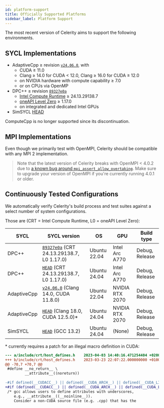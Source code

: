 ```yaml
---
id: platform-support
title: Officially Supported Platforms
sidebar_label: Platform Support
---
```


The most recent version of Celerity aims to support the following environments.

## SYCL Implementations

* AdaptiveCpp ≥ revision [`v24.06.0`](https://github.com/AdaptiveCpp/AdaptiveCpp/tree/v24.06.0), with
  * CUDA ≥ 11.0
  * Clang ≥ 14.0 for CUDA &lt; 12.0, Clang ≥ 16.0 for CUDA ≥ 12.0
  * on NVIDIA hardware with compute capability ≥ 7.0
  * or on CPUs via OpenMP
* DPC++ ≥ revision [`89327e0a`](https://github.com/intel/llvm/tree/89327e0a)
  * [Intel Compute Runtime](https://github.com/intel/compute-runtime) ≥ 24.13.29138.7
  * [oneAPI Level Zero](https://github.com/oneapi-src/level-zero) ≥ 1.17.0
  * on integrated and dedicated Intel GPUs
* SimSYCL [HEAD](https://github.com/celerity/SimSYCL)

ComputeCpp is no longer supported since its discontinuation.

## MPI Implementations

Even though we primarily test with OpenMPI, Celerity should be compatible with any MPI 2 implementation.

> Note that the latest version of Celerity breaks with OpenMPI < 4.0.2 due to
> [a known bug around `mpi_assert_allow_overtaking`](https://docs.open-mpi.org/en/main/release-notes/changelog/v4.0.x.html#open-mpi-version-4-0-2).
> Make sure to upgrade your version of OpenMPI if you're currently running 4.0.1 or older.

## Continuously Tested Configurations

We automatically verify Celerity's build process and test suites against a select number of system configurations.

Those are (CRT = Intel Compute Runtime, L0 = oneAPI Level Zero):

| SYCL        | SYCL version                                                                                       | OS           | GPU             | Build type     |
|-------------|----------------------------------------------------------------------------------------------------|--------------|-----------------|----------------|
| DPC++       | [`89327e0a`](https://github.com/intel/llvm/tree/89327e0a) (CRT 24.13.29138.7, L0 1.17.0)           | Ubuntu 22.04 | Intel Arc A770  | Debug, Release |
| DPC++       | [`HEAD`](https://github.com/intel/llvm/) (CRT 24.13.29138.7, L0 1.17.0)                            | Ubuntu 24.04 | Intel Arc A770  | Debug, Release |
| AdaptiveCpp | [`v24.06.0`](https://github.com/AdaptiveCpp/AdaptiveCpp/tree/v24.06.0) (Clang 14.0, CUDA 11.8.0)   | Ubuntu 22.04 | NVIDIA RTX 2070 | Debug, Release |
| AdaptiveCpp | [`HEAD`](https://github.com/AdaptiveCpp/AdaptiveCpp) (Clang 18.0, CUDA 12.5.0)\*                   | Ubuntu 24.04 | NVIDIA RTX 2070 | Debug, Release |
| SimSYCL     | [`HEAD`](https://github.com/celerity/SimSYCL) (GCC 13.2)                                           | Ubuntu 24.04 | (None)          | Debug, Release |

\* currently requires a patch for an illegal macro definition in CUDA:

```diff
--- a/include/crt/host_defines.h	2023-04-03 14:40:16.471254404 +0200
+++ b/include/crt/host_defines.h	2023-03-23 22:07:22.000000000 +0100
@@ -70,7 +70,7 @@
 #define __no_return__ \
         __attribute__((noreturn))
         
-#if defined(__CUDACC__) || defined(__CUDA_ARCH__) || defined(__CUDA_LIBDEVICE__)
+#if (defined(__CUDACC__) || defined(__CUDA_ARCH__) || defined(__CUDA_LIBDEVICE__)) && !defined(__clang__)
 /* gcc allows users to define attributes with underscores, 
    e.g., __attribute__((__noinline__)).
    Consider a non-CUDA source file (e.g. .cpp) that has the 

```